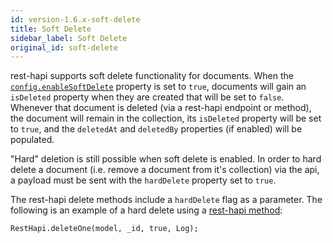 ```yaml
---
id: version-1.6.x-soft-delete
title: Soft Delete
sidebar_label: Soft Delete
original_id: soft-delete
---
```


rest-hapi supports soft delete functionality for documents.  When the [`config.enableSoftDelete`](configuration.md#enablesoftdelete) property is set to ``true``, documents will gain an ``isDeleted`` property when they are created that will be set to ``false``.  Whenever that document is deleted (via a rest-hapi endpoint or method), the document will remain in the collection, its ``isDeleted`` property will be set to ``true``, and the ``deletedAt`` and ``deletedBy`` properties (if enabled) will be populated.  

"Hard" deletion is still possible when soft delete is enabled. In order to hard delete a document (i.e. remove a document from it's collection) via the api, a payload must be sent with the ``hardDelete`` property set to ``true``. 

The rest-hapi delete methods include a ``hardDelete`` flag as a parameter. The following is an example of a hard delete using a [rest-hapi method](mongoose-wrapper-methods.md): 

``RestHapi.deleteOne(model, _id, true, Log);``